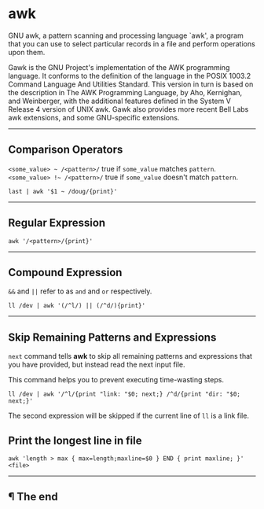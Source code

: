 # awk

GNU awk, a pattern scanning and processing language `awk', a program that you can use to select particular records in a file and perform operations upon them.

Gawk is the GNU Project's implementation of the AWK programming language. It conforms to the definition of the language in the POSIX 1003.2 Command Language And Utilities Standard. This version in turn is based on the description in The AWK Programming Language, by Aho, Kernighan, and Weinberger, with the additional features defined in the System V Release 4 version of UNIX awk. Gawk also provides more recent Bell Labs awk extensions, and some GNU-specific extensions.

---

## Comparison Operators

`<some_value> ~ /<pattern>/` true if `some_value` matches `pattern`.
`<some_value> !~ /<pattern>/` true if `some_value` doesn't match `pattern`.

```
last | awk '$1 ~ /doug/{print}'
```

---

## Regular Expression

```
awk '/<pattern>/{print}'
```

---

## Compound Expression

`&&` and `||` refer to as `and` and `or` respectively.

```
ll /dev | awk '(/^l/) || (/^d/){print}'
```

---

## Skip Remaining Patterns and Expressions

`next` command tells **awk** to skip all remaining patterns and expressions that you have provided, but instead read the next input file.

This command helps you to prevent executing time-wasting steps.

```
ll /dev | awk '/^l/{print "link: "$0; next;} /^d/{print "dir: "$0; next;}'
```

The second expression will be skipped if the current line of `ll` is a link file.

## Print the longest line in file

```
awk 'length > max { max=length;maxline=$0 } END { print maxline; }' <file>
```

---

## ¶ The end
